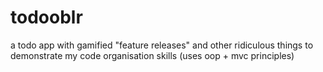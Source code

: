 # todooblr

a todo app with gamified "feature releases" and other ridiculous things to demonstrate my code organisation skills (uses oop + mvc principles)